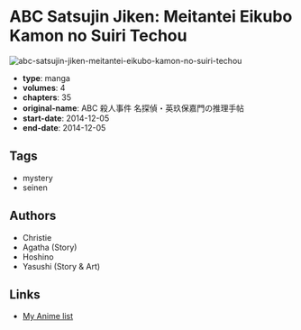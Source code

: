 # ABC Satsujin Jiken: Meitantei Eikubo Kamon no Suiri Techou

![abc-satsujin-jiken-meitantei-eikubo-kamon-no-suiri-techou](https://cdn.myanimelist.net/images/manga/3/168715.jpg)

-   **type**: manga
-   **volumes**: 4
-   **chapters**: 35
-   **original-name**: ABC 殺人事件 名探偵・英玖保嘉門の推理手帖
-   **start-date**: 2014-12-05
-   **end-date**: 2014-12-05

## Tags

-   mystery
-   seinen

## Authors

-   Christie
-   Agatha (Story)
-   Hoshino
-   Yasushi (Story & Art)

## Links

-   [My Anime list](https://myanimelist.net/manga/94680/ABC_Satsujin_Jiken__Meitantei_Eikubo_Kamon_no_Suiri_Techou)

